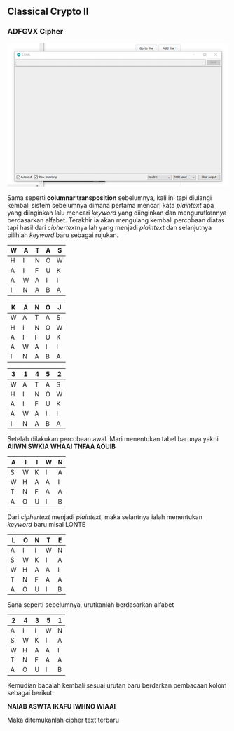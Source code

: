## Classical Crypto II

### ADFGVX Cipher

![](https://github.com/tjakra-birawa/Keamanan_Komputer_Arduino/blob/master/Dokumentasi/adfgvx.gif?raw=true)

Sama seperti **columnar transposition** sebelumnya, kali ini tapi diulangi kembali sistem sebelumnya dimana pertama mencari kata *plaintext* apa yang diinginkan lalu mencari *keyword* yang diinginkan dan mengurutkannya berdasarkan alfabet. Terakhir ia akan mengulang kembali percobaan diatas tapi hasil dari *ciphertext*nya lah yang menjadi *plaintext* dan selanjutnya pilihlah *keyword* baru sebagai rujukan.

| W   | A   | T   | A   | S   | 
| --- | --- | --- | --- | --- | 
| H   | I   | N   | O   | W   | 
| A   | I   | F   | U   | K   | 
| A   | W   | A   | I   | I   | 
| I   | N   | A   | B   | A   | 

| K   | A   | N   | O   | J   | 
| --- | --- | --- | --- | --- |
| W   | A   | T   | A   | S   |  
| H   | I   | N   | O   | W   | 
| A   | I   | F   | U   | K   | 
| A   | W   | A   | I   | I   | 
| I   | N   | A   | B   | A   | 

| 3   | 1   | 4   | 5   | 2   | 
| --- | --- | --- | --- | --- |
| W   | A   | T   | A   | S   |  
| H   | I   | N   | O   | W   | 
| A   | I   | F   | U   | K   | 
| A   | W   | A   | I   | I   | 
| I   | N   | A   | B   | A   | 

Setelah dilakukan percobaan awal. Mari menentukan tabel barunya yakni **AIIWN SWKIA WHAAI TNFAA AOUIB**

| A   | I   | I   | W   | N   | 
| --- | --- | --- | --- | --- | 
| S   | W   | K   | I   | A   | 
| W   | H   | A   | A   | I   | 
| T   | N   | F   | A   | A   | 
| A   | O   | U   | I   | B   | 

Dari *ciphertext* menjadi *plaintext*, maka selantnya ialah menentukan *keyword* baru misal LONTE

| L   | O   | N   | T   | E   | 
| --- | --- | --- | --- | --- | 
| A   | I   | I   | W   | N   | 
| S   | W   | K   | I   | A   | 
| W   | H   | A   | A   | I   | 
| T   | N   | F   | A   | A   | 
| A   | O   | U   | I   | B   | 

Sana seperti sebelumnya, urutkanlah berdasarkan alfabet

| 2   | 4   | 3   | 5   | 1   | 
| --- | --- | --- | --- | --- | 
| A   | I   | I   | W   | N   | 
| S   | W   | K   | I   | A   | 
| W   | H   | A   | A   | I   | 
| T   | N   | F   | A   | A   | 
| A   | O   | U   | I   | B   | 

Kemudian bacalah kembali sesuai urutan baru berdarkan pembacaan kolom sebagai berikut:

**NAIAB ASWTA IKAFU IWHNO WIAAI**

Maka ditemukanlah cipher text terbaru

